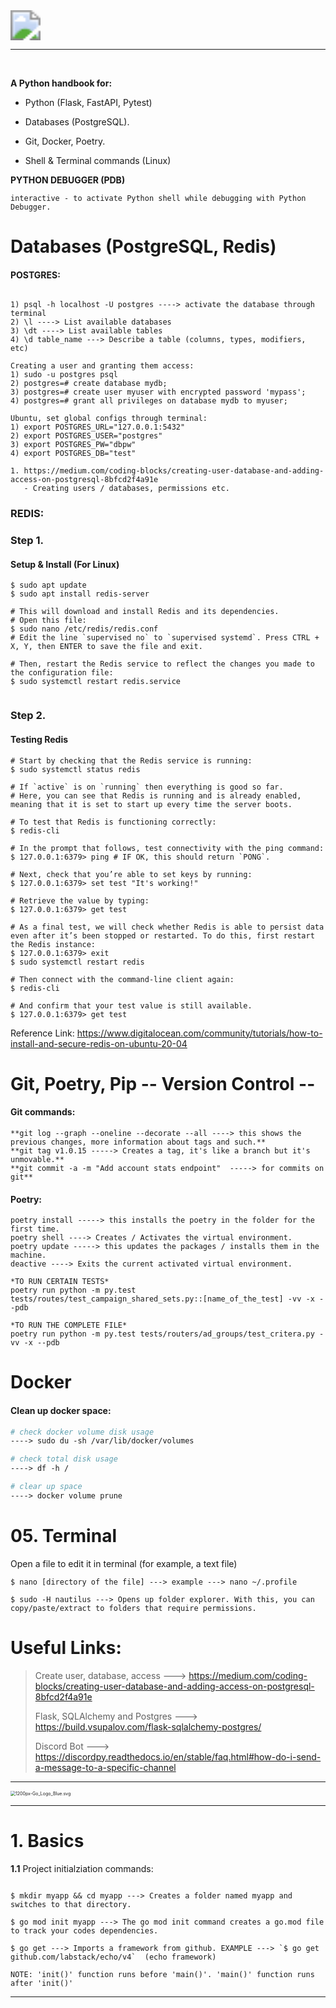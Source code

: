 <img src="https://upload.wikimedia.org/wikipedia/commons/c/c3/Python-logo-notext.svg" style="zoom:300%; text-align: center;" />

------

​	

**A Python handbook for:**

- Python (Flask, FastAPI, Pytest)

- Databases (PostgreSQL).

- Git, Docker, Poetry.

- Shell & Terminal commands (Linux)
  
  
  

**PYTHON DEBUGGER (PDB)**

```
interactive - to activate Python shell while debugging with Python Debugger.
```



# Databases (PostgreSQL, Redis)

#### POSTGRES:

```Postgres / Linux
    
1) psql -h localhost -U postgres ----> activate the database through terminal
2) \l ----> List available databases
3) \dt ----> List available tables
4) \d table_name ---> Describe a table (columns, types, modifiers, etc)

Creating a user and granting them access:
1) sudo -u postgres psql
2) postgres=# create database mydb;
3) postgres=# create user myuser with encrypted password 'mypass';
4) postgres=# grant all privileges on database mydb to myuser;

Ubuntu, set global configs through terminal:
1) export POSTGRES_URL="127.0.0.1:5432"
2) export POSTGRES_USER="postgres"
3) export POSTGRES_PW="dbpw"
4) export POSTGRES_DB="test"
```

```
1. https://medium.com/coding-blocks/creating-user-database-and-adding-access-on-postgresql-8bfcd2f4a91e
   - Creating users / databases, permissions etc.

```



<h3> REDIS: </h3>

<h3>
    Step 1.
</h3><h4> Setup & Install (For Linux) </h4>

```shell
$ sudo apt update
$ sudo apt install redis-server

# This will download and install Redis and its dependencies.
# Open this file:
$ sudo nano /etc/redis/redis.conf
# Edit the line `supervised no` to `supervised systemd`. Press CTRL + X, Y, then ENTER to save the file and exit.

# Then, restart the Redis service to reflect the changes you made to the configuration file:
$ sudo systemctl restart redis.service


```

<h3> Step 2. </h3>

<h4> Testing Redis </h4>

```shell
# Start by checking that the Redis service is running:
$ sudo systemctl status redis

# If `active` is on `running` then everything is good so far.
# Here, you can see that Redis is running and is already enabled, meaning that it is set to start up every time the server boots.

# To test that Redis is functioning correctly:
$ redis-cli

# In the prompt that follows, test connectivity with the ping command:
$ 127.0.0.1:6379> ping # IF OK, this should return `PONG`.

# Next, check that you’re able to set keys by running:
$ 127.0.0.1:6379> set test "It's working!"

# Retrieve the value by typing:
$ 127.0.0.1:6379> get test

# As a final test, we will check whether Redis is able to persist data even after it’s been stopped or restarted. To do this, first restart the Redis instance:
$ 127.0.0.1:6379> exit
$ sudo systemctl restart redis

# Then connect with the command-line client again:
$ redis-cli

# And confirm that your test value is still available.
$ 127.0.0.1:6379> get test

```

Reference Link: https://www.digitalocean.com/community/tutorials/how-to-install-and-secure-redis-on-ubuntu-20-04



# Git, Poetry, Pip                                               -- Version Control --



#### Git commands:

```Github 
**git log --graph --oneline --decorate --all ----> this shows the previous changes, more information about tags and such.**
**git tag v1.0.15 -----> Creates a tag, it's like a branch but it's unmovable.**
**git commit -a -m "Add account stats endpoint"  -----> for commits on git**
```



#### Poetry:

```Poetry
poetry install -----> this installs the poetry in the folder for the first time.
poetry shell ----> Creates / Activates the virtual environment.
poetry update -----> this updates the packages / installs them in the machine.
deactive ----> Exits the current activated virtual environment.

*TO RUN CERTAIN TESTS*
poetry run python -m py.test tests/routes/test_campaign_shared_sets.py::[name_of_the_test] -vv -x --pdb

*TO RUN THE COMPLETE FILE*
poetry run python -m py.test tests/routers/ad_groups/test_critera.py -vv -x --pdb      
```





# Docker



#### Clean up docker space:

```dockerfile
# check docker volume disk usage
----> sudo du -sh /var/lib/docker/volumes

# check total disk usage
----> df -h /

# clear up space
----> docker volume prune
```



# 05. Terminal 

Open a file to edit it in terminal (for example, a text file)

```shell
$ nano [directory of the file] ---> example ---> nano ~/.profile

$ sudo -H nautilus ---> Opens up folder explorer. With this, you can copy/paste/extract to folders that require permissions.
```













# Useful Links:



> Create user, database, access ---> https://medium.com/coding-blocks/creating-user-database-and-adding-access-on-postgresql-8bfcd2f4a91e
>
> Flask, SQLAlchemy and Postgres ---> https://build.vsupalov.com/flask-sqlalchemy-postgres/
>
> Discord Bot ---> https://discordpy.readthedocs.io/en/stable/faq.html#how-do-i-send-a-message-to-a-specific-channel



<hr> </hr>





<img src="https://upload.wikimedia.org/wikipedia/commons/thumb/0/05/Go_Logo_Blue.svg/1200px-Go_Logo_Blue.svg.png" alt="1200px-Go_Logo_Blue.svg" style="zoom: 50%;" />



<hr> </hr>

# 1. Basics 



**1.1** Project initialziation commands:

```shell

$ mkdir myapp && cd myapp ---> Creates a folder named myapp and switches to that directory.

$ go mod init myapp ---> The go mod init command creates a go.mod file to track your codes dependencies.

$ go get ---> Imports a framework from github. EXAMPLE ---> `$ go get github.com/labstack/echo/v4`  (echo framework)

NOTE: 'init()' function runs before 'main()'. 'main()' function runs after 'init()'
```



****
